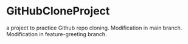 # GitHubCloneProject
a project to practice Github repo cloning.
Modification in main branch.
Modification in feature-greeting branch.
